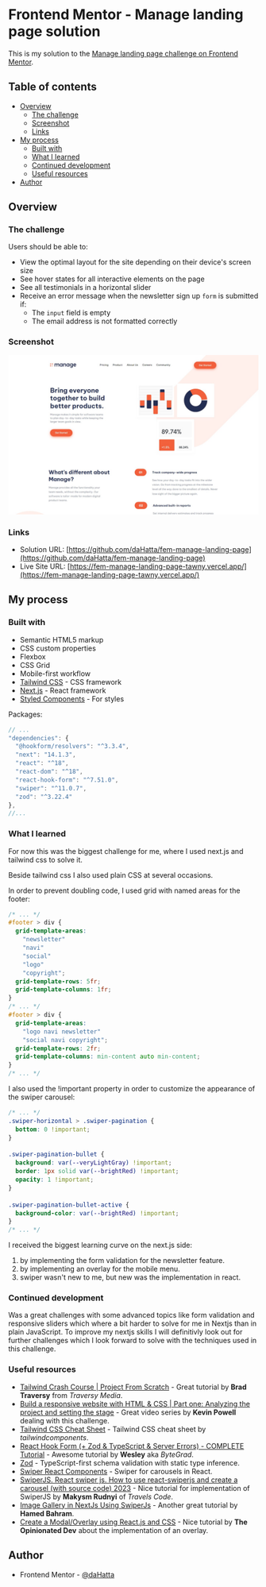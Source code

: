 # Frontend Mentor - Manage landing page solution

This is my solution to the [Manage landing page challenge on Frontend Mentor](https://www.frontendmentor.io/challenges/manage-landing-page-SLXqC6P5).

## Table of contents

- [Overview](#overview)
  - [The challenge](#the-challenge)
  - [Screenshot](#screenshot)
  - [Links](#links)
- [My process](#my-process)
  - [Built with](#built-with)
  - [What I learned](#what-i-learned)
  - [Continued development](#continued-development)
  - [Useful resources](#useful-resources)
- [Author](#author)

## Overview

### The challenge

Users should be able to:

- View the optimal layout for the site depending on their device's screen size
- See hover states for all interactive elements on the page
- See all testimonials in a horizontal slider
- Receive an error message when the newsletter sign up `form` is submitted if:
  - The `input` field is empty
  - The email address is not formatted correctly

### Screenshot

![Manage landing page](./screenshot.jpg)

### Links

- Solution URL: [https://github.com/daHatta/fem-manage-landing-page](https://github.com/daHatta/fem-manage-landing-page)
- Live Site URL: [https://fem-manage-landing-page-tawny.vercel.app/](https://fem-manage-landing-page-tawny.vercel.app/)

## My process

### Built with

- Semantic HTML5 markup
- CSS custom properties
- Flexbox
- CSS Grid
- Mobile-first workflow
- [Tailwind CSS](https://tailwindcss.com/) - CSS framework
- [Next.js](https://nextjs.org/) - React framework
- [Styled Components](https://styled-components.com/) - For styles

Packages:

```js
// ...
"dependencies": {
  "@hookform/resolvers": "^3.3.4",
  "next": "14.1.3",
  "react": "^18",
  "react-dom": "^18",
  "react-hook-form": "^7.51.0",
  "swiper": "^11.0.7",
  "zod": "^3.22.4"
},
//...
```

### What I learned

For now this was the biggest challenge for me, where I used next.js and tailwind css to solve it.

Beside tailwind css I also used plain CSS at several occasions.

In order to prevent doubling code, I used grid with named areas for the footer:

```css
/* ... */
#footer > div {
  grid-template-areas:
    "newsletter"
    "navi"
    "social"
    "logo"
    "copyright";
  grid-template-rows: 5fr;
  grid-template-columns: 1fr;
}
/* ... */
#footer > div {
  grid-template-areas:
    "logo navi newsletter"
    "social navi copyright";
  grid-template-rows: 2fr;
  grid-template-columns: min-content auto min-content;
}
/* ... */
```

I also used the !important property in order to customize the appearance of the swiper carousel:

```css
/* ... */
.swiper-horizontal > .swiper-pagination {
  bottom: 0 !important;
}

.swiper-pagination-bullet {
  background: var(--veryLightGray) !important;
  border: 1px solid var(--brightRed) !important;
  opacity: 1 !important;
}

.swiper-pagination-bullet-active {
  background-color: var(--brightRed) !important;
}
/* ... */
```

I received the biggest learning curve on the next.js side:

1. by implementing the form validation for the newsletter feature.
2. by implementing an overlay for the mobile menu.
3. swiper wasn't new to me, but new was the implementation in react.

### Continued development

Was a great challenges with some advanced topics like form validation and responsive sliders which where a bit harder to solve for me in Nextjs than in plain JavaScript.
To improve my nextjs skills I will definitivly look out for further challenges which I look forward to solve with the techniques used in this challenge.

### Useful resources

- [Tailwind Crash Course | Project From Scratch](https://www.youtube.com/watch?v=dFgzHOX84xQ) - Great tutorial by **Brad Traversy** from _Traversy Media_.
- [Build a responsive website with HTML & CSS | Part one: Analyzing the project and setting the stage](https://www.youtube.com/watch?v=h3bTwCqX4ns) - Great video series by **Kevin Powell** dealing with this challenge.
- [Tailwind CSS Cheat Sheet](https://tailwindcomponents.com/cheatsheet/) - Tailwind CSS cheat sheet by _tailwindcomponents_.
- [React Hook Form (+ Zod & TypeScript & Server Errors) - COMPLETE Tutorial](https://www.youtube.com/watch?v=u6PQ5xZAv7Q) - Awesome tutorial by **Wesley** aka _ByteGrad_.
- [Zod](https://zod.dev/) - TypeScript-first schema validation with static type inference.
- [Swiper React Components](https://swiperjs.com/react) - Swiper for carousels in React.
- [SwiperJS. React swiper js. How to use react-swiperjs and create a carousel (with source code) 2023](https://www.youtube.com/watch?v=KL_yIf5uiJo) - Nice tutorial for implementation of SwiperJS by **Makysm Rudnyi** of _Travels Code_.
- [Image Gallery in NextJs Using SwiperJs](https://www.youtube.com/watch?v=imhdh4xCh7I) - Another great tutorial by **Hamed Bahram**.
- [Create a Modal/Overlay using React.js and CSS](https://www.youtube.com/watch?v=D9OJX6sSyYk) - Nice tutorial by **The Opinionated Dev** about the implementation of an overlay.

## Author

- Frontend Mentor - [@daHatta](https://www.frontendmentor.io/profile/daHatta)

